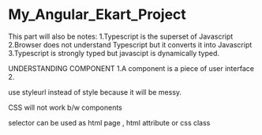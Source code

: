 # My_Angular_Ekart_Project

This part will also be notes:
1.Typescript is the superset of Javascript
2.Browser does not understand Typescript but it converts it into Javascript
3.Typescript is strongly typed but javascipt is dynamically typed.

UNDERSTANDING COMPONENT
1.A component is a piece of user interface
2.


use styleurl instead of style because it will be messy.


CSS will not work b/w components


selector can be used as html page , html attribute or css class